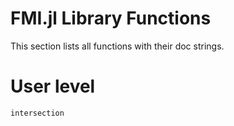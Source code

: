 # FMI.jl Library Functions
This section lists all functions with their doc strings.

# User level
```@docs
intersection

```

